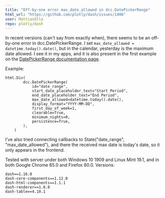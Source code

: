 ```yaml
---
title: "Off-by-one error max_date_allowed in dcc.DatePickerRange"
html_url: "https://github.com/plotly/dash/issues/1406"
user: MattiasOlla
repo: plotly/dash
---
```


In recent versions (can't say from exactly when), there seems to be an off-by-one error in dcc.DatePickerRange. I set `max_date_allowed = datetime.today().date()`, but in the calendar, yesterday is the maximum date allowed. I see it in my apps, and it is also present in the first example on the [DatePickerRange documentation page](https://dash.plotly.com/dash-core-components/datepickerrange).

Example:
```
html.Div(
        dcc.DatePickerRange(
            id="date_range",
            start_date_placeholder_text="Start Period",
            end_date_placeholder_text="End Period",
            max_date_allowed=datetime.today().date(),
            display_format="YYYY-MM-DD",
            first_day_of_week=1,
            clearable=True,
            minimum_nights=0,
            persistence=True,
        ),
    )
```
I've also tried connecting callbacks to State("date_range", "max_date_allowed"), and there the received max date is today's date, so it only appears in the frontend.

Tested with server under both Windows 10 1909 and Linux Mint 19.1, and in both Google Chrome 85.0 and Firefox 80.0. Versions:
```
dash==1.16.0
dash-core-components==1.12.0
dash-html-components==1.1.1
dash-renderer==1.8.0
dash-table==4.10.1
```